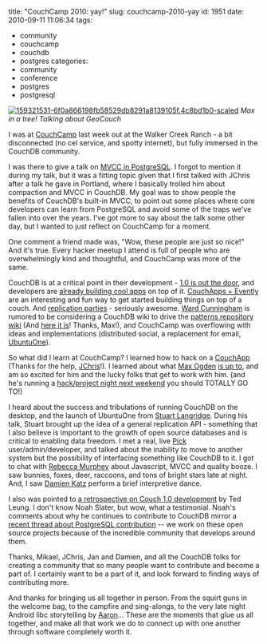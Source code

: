 title: "CouchCamp 2010: yay!"
slug: couchcamp-2010-yay
id: 1951
date: 2010-09-11 11:06:34
tags: 
- community
- couchcamp
- couchdb
- postgres
categories: 
- community
- conference
- postgres
- postgresql

[![](http://www.chesnok.com/daily/wp-content/uploads/2010/09/159321531-6f0a866198fb58529db8291a8139105f.4c8bd1b0-scaled-300x199.jpg "159321531-6f0a866198fb58529db8291a8139105f.4c8bd1b0-scaled")](http://twitpic.com/2muta3 "Share photos on twitter with Twitpic")
_Max in a tree! Talking about GeoCouch_

I was at [CouchCamp](http://couch.io/couchcamp) last week out at the Walker Creek Ranch - a bit disconnected (no cel service, and spotty internet), but fully immersed in the CouchDB community. 

I was there to give a talk on [MVCC in PostgreSQL](http://chesnok.com/talks/mvcc_couchcamp.pdf). I forgot to mention it during my talk, but it was a fitting topic given that I first talked with JChris after a talk he gave in Portland, where I basically trolled him about compaction and MVCC in CouchDB. My goal was to show people the benefits of CouchDB's built-in MVCC, to point out some places where core developers can learn from PostgreSQL and avoid some of the traps we've fallen into over the years. I've got more to say about the talk some other day, but I wanted to just reflect on CouchCamp for a moment.

One comment a friend made was, "Wow, these people are just so nice!" And it's true. Every hacker meetup I attend is full of people who are overwhelmingly kind and thoughtful, and CouchCamp was more of the same. 

CouchDB is at a critical point in their development - [1.0 is out the door](http://www.apache.org/dyn/closer.cgi?path=/couchdb/1.0.1/apache-couchdb-1.0.1.tar.gz), and developers are [already building cool apps](https://voxer.com/) on top of it. [CouchApps + Evently](http://oreillynet.com/pub/e/1604) are an interesting and fun way to get started building things on top of a couch. And [replication parties](http://wiki.apache.org/couchdb/Replication) - seriously awesome.  [Ward Cunningham](http://c2.com/~ward/) is rumored to be considering a CouchDB wiki to drive the [patterns repository wiki](http://c2.com/cgi/wiki?WelcomeVisitors) (And [here it is](http://wiki.ppr.couchone.com/)! Thanks, Max!), and CouchCamp was overflowing with ideas and implementations (distributed social, a replacement for email, [UbuntuOne](https://one.ubuntu.com/)).

So what did I learn at CouchCamp? I learned how to hack on a [CouchApp](http://github.com/selenamarie/couchcamp_profiles) (Thanks for the help, [JChris](http://twitter.com/jchris)!). I learned about what [Max Ogden](http://maxogden.com) [is up to](http://www.slideshare.net/maxogden/how-to-build-an-open-geo-wiki), and am so excited for him and the lucky folks that get to work with him. (and he's running a [hack/project night next weekend](http://calagator.org/events/1250459208) you should TOTALLY GO TO!) 

I heard about the success and tribulations of running CouchDB on the desktop, and the launch of UbuntuOne from [Stuart Langridge](http://www.kryogenix.org/days/). During his talk, Stuart brought up the idea of a general replication API - something that I also believe is important to the growth of open source databases and is critical to enabling data freedom. I met a real, live [Pick](http://en.wikipedia.org/wiki/Pick_operating_system) user/admin/developer, and talked about the inability to move to another system but the possibility of interfacing something like CouchDB to it.  I got to chat with [Rebecca Murphey](http://twitter.com/rmurphey) about Javascript, MVCC and quality booze. I saw bunnies, foxes, deer, raccoons, and tons of bright stars late at night. And, I saw [Damien Katz](http://damienkatz.net/) perform a brief interpretive dance.

I also was pointed to [a retrospective on Couch 1.0 development](http://groups.google.com/group/tumbolia/browse_thread/thread/4a5e8ed2cf064b7b) by Ted Leung. I don't know Noah Slater, but wow, what a testimonial. Noah's comments about why he continues to contribute to CouchDB mirror a [recent thread about PostgreSQL contribution](http://archives.postgresql.org/pgsql-hackers/2010-09/msg00289.php) -- we work on these open source projects because of the incredible community that develops around them.

Thanks, Mikael, JChris, Jan and Damien, and all the CouchDB folks for creating a community that so many people want to contribute and become a part of. I certainly want to be a part of it, and look forward to finding ways of contributing more. 

And thanks for bringing us all together in person. From the squirt guns in the welcome bag, to the campfire and sing-alongs, to the very late night Android libc storytelling by [Aaron](http://github.com/apage43)... These are the moments that glue us all together, and make all that work we do to connect up with one another through software completely worth it. 
